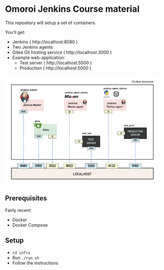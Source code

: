 # Omoroi Jenkins Course material

This repository will setup a set of containers.

You'll get:
* Jenkins ( http://localhost:8080 )
* Two Jenkins agents
* Gitea Git hosting service ( http://localhost:3000 )
* Example web-application:
  * Test server ( http://localhost:5500 )
  * Production ( http://localhost:5000 )

![Course infra overview](/infra.png)

## Prerequisites

Fairly recent:
* Docker
* Docker Compose

## Setup

* `cd infra`
* Run `./run.sh`
* Follow the instructions

